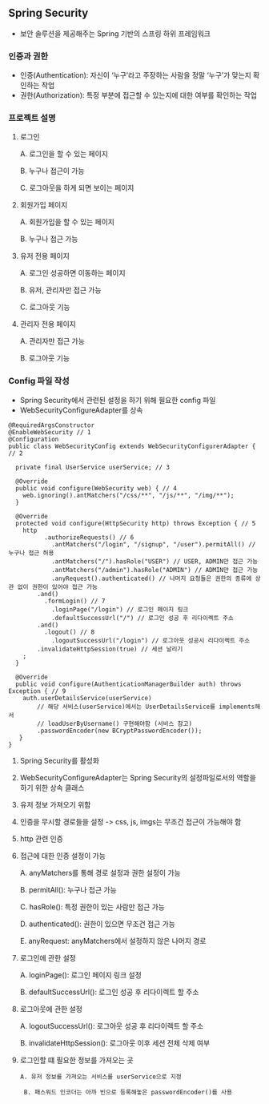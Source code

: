 ## Spring Security 
- 보안 솔루션을 제공해주는 Spring 기반의 스프링 하위 프레임워크

### 인증과 권한 
- 인증(Authentication): 자신이 ‘누구’라고 주장하는 사람을 정말 ‘누구’가 맞는지 확인하는 작업
- 권한(Authorization): 특정 부분에 접근할 수 있는지에 대한 여부를 확인하는 작업

### 프로젝트 설명
1. 로그인

      A. 로그인을 할 수 있는 페이지

      B. 누구나 접근이 가능

      C. 로그아웃을 하게 되면 보이는 페이지
2. 회원가입 페이지

      A. 회원가입을 할 수 있는 페이지

      B. 누구나 접근 가능
3. 유저 전용 페이지

      A. 로그인 성공하면 이동하는 페이지

      B. 유저, 관리자만 접근 가능

      C. 로그아웃 기능
4. 관리자 전용 페이지

      A. 관리자만 접근 가능

      B. 로그아웃 기능


### Config 파일 작성

- Spring Security에서 관련된 설정을 하기 위해 필요한 config 파일
- WebSecurityConfigureAdapter를 상속

```
@RequiredArgsConstructor
@EnableWebSecurity // 1
@Configuration 
public class WebSecurityConfig extends WebSecurityConfigurerAdapter { // 2

  private final UserService userService; // 3

  @Override
  public void configure(WebSecurity web) { // 4
    web.ignoring().antMatchers("/css/**", "/js/**", "/img/**");
  }

  @Override
  protected void configure(HttpSecurity http) throws Exception { // 5
    http
          .authorizeRequests() // 6
            .antMatchers("/login", "/signup", "/user").permitAll() // 누구나 접근 허용
            .antMatchers("/").hasRole("USER") // USER, ADMIN만 접근 가능
            .antMatchers("/admin").hasRole("ADMIN") // ADMIN만 접근 가능
            .anyRequest().authenticated() // 나머지 요청들은 권한의 종류에 상관 없이 권한이 있어야 접근 가능
        .and() 
          .formLogin() // 7
            .loginPage("/login") // 로그인 페이지 링크
            .defaultSuccessUrl("/") // 로그인 성공 후 리다이렉트 주소
        .and()
          .logout() // 8
            .logoutSuccessUrl("/login") // 로그아웃 성공시 리다이렉트 주소
	    .invalidateHttpSession(true) // 세션 날리기
    ;
  }

  @Override
  public void configure(AuthenticationManagerBuilder auth) throws Exception { // 9
    auth.userDetailsService(userService)
    	// 해당 서비스(userService)에서는 UserDetailsService를 implements해서 
        // loadUserByUsername() 구현해야함 (서비스 참고)
    	.passwordEncoder(new BCryptPasswordEncoder()); 
   }
}
```

1. Spring Security를 활성화
2. WebSecurityConfigureAdapter는 Spring Security의 설정파일로서의 역할을 하기 위한 상속 클래스
3. 유저 정보 가져오기 위함
4. 인증을 무시할 경로들을 설정 -> css, js, imgs는 무조건 접근이 가능해야 함
5. http 관련 인증
6. 접근에 대한 인증 설정이 가능

      A. anyMatchers를 통해 경로 설정과 권한 설정이 가능

      B. permitAll(): 누구나 접근 가능

      C. hasRole(): 특정 권한이 있는 사람만 접근 가능

      D. authenticated(): 권한이 있으면 무조건 접근 가능

      E. anyRequest: anyMatchers에서 설정하지 않은 나머지 경로
7. 로그인에 관한 설정

      A. loginPage(): 로그인 페이지 링크 설정

      B. defaultSuccessUrl(): 로그인 성공 후 리다이렉트 할 주소
8. 로그아웃에 관한 설정

      A. logoutSuccessUrl(): 로그아웃 성공 후 리다이렉트 할 주소

      B. invalidateHttpSession(): 로그아웃 이후 세션 전체 삭제 여부
9. 로그인할 떄 필요한 정보를 가져오는 곳

       A. 유저 정보를 가져오는 서비스를 userService으로 지정

        B. 패스워드 인코더는 아까 빈으로 등록해놓은 passwordEncoder()를 사용

